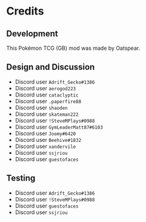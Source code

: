 # Credits

## Development

This Pokémon TCG (GB) mod was made by Oatspear.

## Design and Discussion

- Discord user `Adrift_Gecko#1386`
- Discord user `aerogod223`
- Discord user `cataclyptic`
- Discord user `.paperfire88`
- Discord user `shaoden`
- Discord user `skateman222`
- Discord user `!SteveMPlays#0988`
- Discord user `GymLeaderMatt87#6103`
- Discord user `Joomy#6420`
- Discord user `Beehive#1832`
- Discord user `xandervile`
- Discord user `ssjriou`
- Discord user `guestofaces`

## Testing

- Discord user `Adrift_Gecko#1386`
- Discord user `!SteveMPlays#0988`
- Discord user `guestofaces`
- Discord user `ssjriou`
